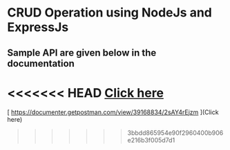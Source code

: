 # CRUD Operation using NodeJs and ExpressJs

## Sample API are given below in the documentation
<<<<<<< HEAD
 [Click here](https://documenter.getpostman.com/view/39168834/2sAY4rEjzm)
=======
 [ https://documenter.getpostman.com/view/39168834/2sAY4rEjzm ](Click here)
>>>>>>> 3bbdd865954e90f2960400b906e216b3f005d7d1

